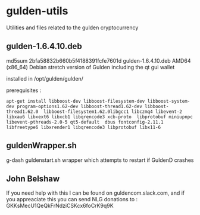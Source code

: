 # gulden-utils
Utilities and files related to the gulden cryptocurrency

## gulden-1.6.4.10.deb  

md5sum 2bfa58832b660b5f4188391fcfe7601d  gulden-1.6.4.10.deb
AMD64 (x86_64) Debian stretch version of Gulden including the qt gui wallet

installed in /opt/gulden/gulden/

prerequisites :
```
apt-get install libboost-dev libboost-filesystem-dev libboost-system-dev program-options1.62-dev libboost-thread1.62-dev libboost-thread1.62.0  libboost-filesystem1.62.0libgcc1 libczmq4 libevent-2 libxau6 libxext6 libxcb1 libqrencode3 xcb-proto  libprotobuf miniupnpc libevent-pthreads-2.0-5 qt5-default  dbus fontconfig-2.11.1 libfreetype6 libxrender1 libqrencode3 libprotobuf libx11-6 
```

## guldenWrapper.sh

g-dash guldenstart.sh wrapper which attempts to restart if GuldenD crashes


## John Belshaw

If you need help with this I can be found on guldencom.slack.com, and if you appreaciate this you can send NLG donations to :
GKKsMecU1QeQkFrNdziCSKcx6foCrK9q9K

